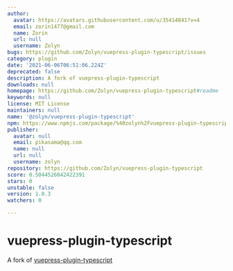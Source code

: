 ```yaml
---
author:
  avatar: https://avatars.githubusercontent.com/u/35414841?v=4
  email: zorin1477@gmail.com
  name: Zorin
  url: null
  username: Zolyn
bugs: https://github.com/Zolyn/vuepress-plugin-typescript/issues
category: plugin
date: '2021-06-06T06:51:06.224Z'
deprecated: false
description: A fork of vuepress-plugin-typescript
downloads: null
homepage: https://github.com/Zolyn/vuepress-plugin-typescript#readme
keywords: null
license: MIT License
maintainers: null
name: '@zolyn/vuepress-plugin-typescript'
npm: https://www.npmjs.com/package/%40zolyn%2Fvuepress-plugin-typescript
publisher:
  avatar: null
  email: pikasama@qq.com
  name: null
  url: null
  username: zolyn
repository: https://github.com/Zolyn/vuepress-plugin-typescript
score: 0.5044526042422391
stars: 0
unstable: false
version: 1.0.3
watchers: 0

---
```


# vuepress-plugin-typescript
A fork of [vuepress-plugin-typescript](https://github.com/vuepress/vuepress-community/tree/main/packages/vuepress-plugin-typescript)
